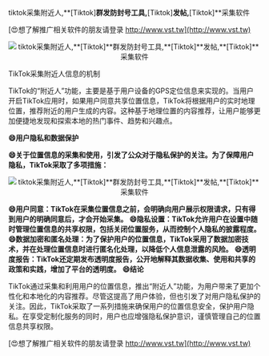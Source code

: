 tiktok采集附近人,**[Tiktok]**群发防封号工具,**[Tiktok]**发帖,**[Tiktok]**采集软件

[😍想了解推广相关软件的朋友请登录 http://www.vst.tw](http://www.vst.tw)

 <center><img src="https://vst.tw/MP4/tuiguang/png/3.png" alt="tiktok采集附近人,**[Tiktok]**群发防封号工具,**[Tiktok]**发帖,**[Tiktok]**采集软件"></center>

TikTok采集附近人信息的机制

TikTok的“附近人”功能，主要是基于用户设备的GPS定位信息来实现的。当用户开启TikTok应用时，如果用户同意共享位置信息，TikTok将根据用户的实时地理位置，推荐附近的用户生成的内容。这种基于地理位置的内容推荐，让用户能够更加便捷地发现和探索本地的热门事件、趋势和兴趣点。

**😄用户隐私和数据保护**

**😄关于位置信息的采集和使用，引发了公众对于隐私保护的关注。为了保障用户隐私，TikTok采取了多项措施：**

 <center><img src="https://vst.tw/MP4/tuiguang/png/6.png" alt="tiktok采集附近人,**[Tiktok]**群发防封号工具,**[Tiktok]**发帖,**[Tiktok]**采集软件"></center>

**😄用户同意：TikTok在采集位置信息之前，会明确向用户展示权限请求，只有得到用户的明确同意后，才会开始采集。**
**😄隐私设置：TikTok允许用户在设置中随时管理位置信息的共享权限，包括关闭位置服务，从而控制个人隐私的披露程度。**
**😄数据加密和匿名处理：为了保护用户的位置信息，TikTok采用了数据加密技术，并在处理位置信息时进行匿名化处理，以降低个人信息泄露的风险。**
**😄透明度报告：TikTok还定期发布透明度报告，公开地解释其数据收集、使用和共享的政策和实践，增加了平台的透明度。**
**😄结论**

TikTok通过采集和利用用户的位置信息，推出“附近人”功能，为用户带来了更加个性化和本地化的内容推荐。尽管这提高了用户体验，但也引发了对用户隐私保护的关注。因此，TikTok采取了一系列措施来确保用户的位置信息安全，保护用户隐私。在享受定制化服务的同时，用户也应增强隐私保护意识，谨慎管理自己的位置信息共享权限。

[😍想了解推广相关软件的朋友请登录 http://www.vst.tw](http://www.vst.tw)



